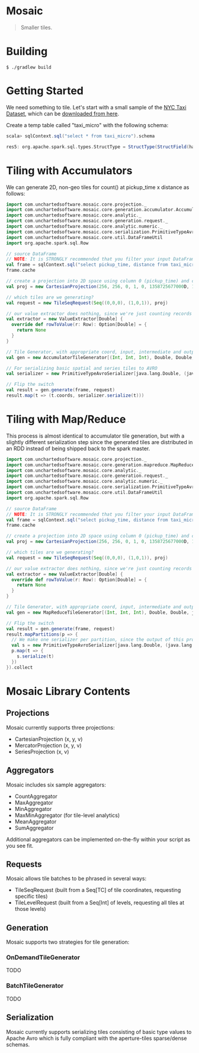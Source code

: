 # Mosaic
> Smaller tiles.

# Building

```
$ ./gradlew build
```

# Getting Started

We need something to tile. Let's start with a small sample of the [NYC Taxi Dataset](http://www.andresmh.com/nyctaxitrips/), which can be [downloaded from here](http://assets.oculusinfo.com/pantera/taxi_micro.csv).

Create a temp table called "taxi_micro" with the following schema:

```scala
scala> sqlContext.sql("select * from taxi_micro").schema

res5: org.apache.spark.sql.types.StructType = StructType(StructField(hack,StringType,true), StructField(license,StringType,true), StructField(code,StringType,true), StructField(flag,IntegerType,true), StructField(type,StringType,true), StructField(pickup_time,TimestampType,true), StructField(dropoff_time,TimestampType,true), StructField(passengers,IntegerType,true), StructField(duration,IntegerType,true), StructField(distance,DoubleType,true), StructField(pickup_lon,DoubleType,true), StructField(pickup_lat,DoubleType,true), StructField(dropoff_lon,DoubleType,true), StructField(dropoff_lat,DoubleType,true))
```

# Tiling with Accumulators

We can generate 2D, non-geo tiles for count() at pickup_time x distance as follows:

```scala
import com.unchartedsoftware.mosaic.core.projection._
import com.unchartedsoftware.mosaic.core.generation.accumulator.AccumulatorTileGenerator
import com.unchartedsoftware.mosaic.core.analytic._
import com.unchartedsoftware.mosaic.core.generation.request._
import com.unchartedsoftware.mosaic.core.analytic.numeric._
import com.unchartedsoftware.mosaic.core.serialization.PrimitiveTypeAvroSerializer
import com.unchartedsoftware.mosaic.core.util.DataFrameUtil
import org.apache.spark.sql.Row

// source DataFrame
// NOTE: It is STRONGLY recommended that you filter your input DataFrame down to only the columns you need for tiling.
val frame = sqlContext.sql("select pickup_time, distance from taxi_micro")
frame.cache

// create a projection into 2D space using column 0 (pickup_time) and column 1 (distance), and appropriate max/min bounds for both.
val proj = new CartesianProjection(256, 256, 0, 1, 0, 1358725677000D, 1356998880000D, 1, 95.85D, 0)

// which tiles are we generating?
val request = new TileSeqRequest(Seq((0,0,0), (1,0,1)), proj)

// our value extractor does nothing, since we're just counting records
val extractor = new ValueExtractor[Double] {
  override def rowToValue(r: Row): Option[Double] = {
    return None
  }
}

// Tile Generator, with appropriate coord, input, intermediate and output types for bin and tile aggregators (CountAggregator and MaxMinAggregator, in this case)
val gen = new AccumulatorTileGenerator[(Int, Int, Int), Double, Double, java.lang.Double, (Double, Double), (java.lang.Double, java.lang.Double)](sc, proj, extractor, CountAggregator, MaxMinAggregator)

// For serializing basic spatial and series tiles to AVRO
val serializer = new PrimitiveTypeAvroSerializer[java.lang.Double, (java.lang.Double, java.lang.Double)](classOf[java.lang.Double], proj.bins)

// Flip the switch
val result = gen.generate(frame, request)
result.map(t => (t.coords, serializer.serialize(t)))
```

# Tiling with Map/Reduce

This process is almost identical to accumulator tile generation, but with a slightly different serialization step since the generated tiles are distributed in an RDD instead of being shipped back to the spark master.

```scala
import com.unchartedsoftware.mosaic.core.projection._
import com.unchartedsoftware.mosaic.core.generation.mapreduce.MapReduceTileGenerator
import com.unchartedsoftware.mosaic.core.analytic._
import com.unchartedsoftware.mosaic.core.generation.request._
import com.unchartedsoftware.mosaic.core.analytic.numeric._
import com.unchartedsoftware.mosaic.core.serialization.PrimitiveTypeAvroSerializer
import com.unchartedsoftware.mosaic.core.util.DataFrameUtil
import org.apache.spark.sql.Row

// source DataFrame
// NOTE: It is STRONGLY recommended that you filter your input DataFrame down to only the columns you need for tiling.
val frame = sqlContext.sql("select pickup_time, distance from taxi_micro")
frame.cache

// create a projection into 2D space using column 0 (pickup_time) and column 1 (distance), and appropriate max/min bounds for both.
val proj = new CartesianProjection(256, 256, 0, 1, 0, 1358725677000D, 1356998880000D, 1, 95.85D, 0)

// which tiles are we generating?
val request = new TileSeqRequest(Seq((0,0,0), (1,0,1)), proj)

// our value extractor does nothing, since we're just counting records
val extractor = new ValueExtractor[Double] {
  override def rowToValue(r: Row): Option[Double] = {
    return None
  }
}

// Tile Generator, with appropriate coord, input, intermediate and output types for bin and tile aggregators (CountAggregator and MaxMinAggregator, in this case)
val gen = new MapReduceTileGenerator[(Int, Int, Int), Double, Double, java.lang.Double, (Double, Double), (java.lang.Double, java.lang.Double)](sc, proj, extractor, CountAggregator, MaxMinAggregator)

// Flip the switch
val result = gen.generate(frame, request)
result.mapPartitions(p => {  
  // We make one serializer per partition, since the output of this process is an RDD and we can't just keep one serializer on the master.
  val s = new PrimitiveTypeAvroSerializer[java.lang.Double, (java.lang.Double, java.lang.Double)](classOf[java.lang.Double], proj.bins)
  p.map(t => {
    s.serialize(t)
  })
}).collect
```

# Mosaic Library Contents

## Projections

Mosaic currently supports three projections:
 * CartesianProjection (x, y, v)
 * MercatorProjection (x, y, v)
 * SeriesProjection (x, v)

## Aggregators

Mosaic includes six sample aggregators:

 * CountAggregator
 * MaxAggregator
 * MinAggregator
 * MaxMinAggregator (for tile-level analytics)
 * MeanAggregator
 * SumAggregator

Additional aggregators can be implemented on-the-fly within your script as you see fit.

## Requests

Mosaic allows tile batches to be phrased in several ways:

 * TileSeqRequest (built from a Seq[TC] of tile coordinates, requesting specific tiles)
 * TileLevelRequest (built from a Seq[Int] of levels, requesting all tiles at those levels)

## Generation

Mosaic supports two strategies for tile generation:

### OnDemandTileGenerator

TODO

### BatchTileGenerator

TODO

## Serialization

Mosaic currently supports serializing tiles consisting of basic type values to Apache Avro which is fully compliant with the aperture-tiles sparse/dense schemas.
